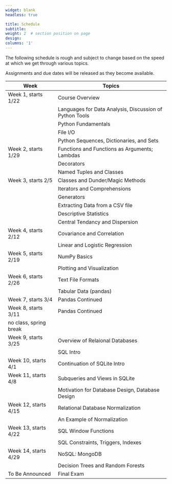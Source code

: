 ```yaml
---
widget: blank
headless: true

title: Schedule
subtitle:
weight: 2  # section position on page
design:
columns: '1'
---
```

The following schedule is rough and subject to change based on the speed at which we get through various topics. 

Assignments and due dates will be released as they become available.

|Week       |Topics                                               |
|-----------|-----------------------------------------------------|
|Week 1, starts 1/22|Course Overview |
||Languages for Data Analysis, Discussion of Python Tools|
||Python Fundamentals|
||File I/O|
||Python Sequences, Dictionaries, and Sets|
|Week 2, starts 1/29|Functions and Functions as Arguments; Lambdas|
||Decorators|
||Named Tuples and Classes|
|Week 3, starts 2/5|Classes and Dunder/Magic Methods|
||Iterators and Comprehensions|
||Generators|
||Extracting Data from a CSV file|
||Descriptive Statistics|
||Central Tendancy and Dispersion|
|Week 4, starts 2/12|Covariance and Correlation|
||Linear and Logistic Regression|
|Week 5, starts 2/19|NumPy Basics|
||Plotting and Visualization|
|Week 6, starts 2/26|Text File Formats|
||Tabular Data (pandas)|
|Week 7, starts 3/4|Pandas Continued|
|Week 8, starts 3/11|Pandas Continued|
|no class, spring break||
|Week 9, starts 3/25|Overview of Relaional Databases|
||SQL Intro|
|Week 10, starts 4/1|Continuation of SQLite Intro|
|Week 11, starts 4/8|Subqueries and Views in SQLite|
||Motivation for Database Design, Database Design|
|Week 12, starts 4/15|Relational Database Normalization|
||An Example of Normalization|
|Week 13, starts 4/22|SQL Window Functions|
||SQL Constraints, Triggers, Indexes|
|Week 14, starts 4/29|NoSQL: MongoDB|
||Decision Trees and Random Forests|
|To Be Announced|Final Exam|